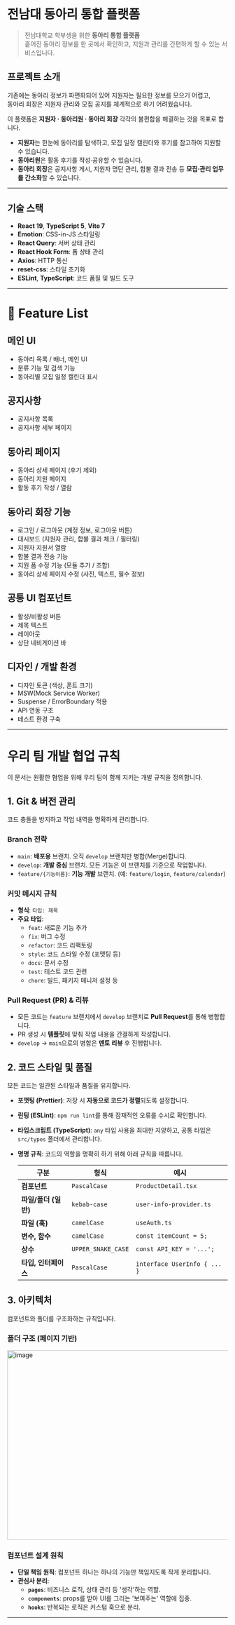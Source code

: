 # 전남대 동아리 통합 플랫폼


> 전남대학교 학부생을 위한 **동아리 통합 플랫폼**  
> 흩어진 동아리 정보를 한 곳에서 확인하고, 지원과 관리를 간편하게 할 수 있는 서비스입니다.

## 프로젝트 소개

기존에는 동아리 정보가 파편화되어 있어 지원자는 필요한 정보를 모으기 어렵고,  
동아리 회장은 지원자 관리와 모집 공지를 체계적으로 하기 어려웠습니다.  

이 플랫폼은 **지원자 · 동아리원 · 동아리 회장** 각각의 불편함을 해결하는 것을 목표로 합니다.

- **지원자**는 한눈에 동아리를 탐색하고, 모집 일정 캘린더와 후기를 참고하여 지원할 수 있습니다.  
- **동아리원**은 활동 후기를 작성·공유할 수 있습니다.  
- **동아리 회장**은 공지사항 게시, 지원자 명단 관리, 합불 결과 전송 등 **모집·관리 업무를 간소화**할 수 있습니다.  

---
## 기술 스택

- **React 19**, **TypeScript 5**, **Vite 7**
- **Emotion**: CSS-in-JS 스타일링
- **React Query**: 서버 상태 관리
- **React Hook Form**: 폼 상태 관리
- **Axios**: HTTP 통신
- **reset-css**: 스타일 초기화
- **ESLint**, **TypeScript**: 코드 품질 및 빌드 도구

---
# 📌 Feature List

## 메인 UI
- 동아리 목록 / 배너, 메인 UI
- 분류 기능 및 검색 기능
- 동아리별 모집 일정 캘린더 표시

## 공지사항
- 공지사항 목록
- 공지사항 세부 페이지

## 동아리 페이지
- 동아리 상세 페이지 (후기 제외)
- 동아리 지원 페이지
- 활동 후기 작성 / 열람

## 동아리 회장 기능
- 로그인 / 로그아웃 (계정 정보, 로그아웃 버튼)
- 대시보드 (지원자 관리, 합불 결과 체크 / 필터링)
- 지원자 지원서 열람
- 합불 결과 전송 기능
- 지원 폼 수정 기능 (모듈 추가 / 조합)
- 동아리 상세 페이지 수정 (사진, 텍스트, 필수 정보)

## 공통 UI 컴포넌트
- 활성/비활성 버튼
- 제목 텍스트
- 레이아웃
- 상단 네비게이션 바

## 디자인 / 개발 환경
- 디자인 토큰 (색상, 폰트 크기)
- MSW(Mock Service Worker)
- Suspense / ErrorBoundary 적용
- API 연동 구조
- 테스트 환경 구축


---
# 우리 팀 개발 협업 규칙

이 문서는 원활한 협업을 위해 우리 팀이 함께 지키는 개발 규칙을 정의합니다.

## 1. Git & 버전 관리

코드 충돌을 방지하고 작업 내역을 명확하게 관리합니다.

### **Branch 전략**

- `main`: **배포용** 브랜치. 오직 `develop` 브랜치만 병합(Merge)합니다.
- `develop`: **개발 중심** 브랜치. 모든 기능은 이 브랜치를 기준으로 작업합니다.
- `feature/{기능이름}`: **기능 개발** 브랜치. (예: `feature/login`, `feature/calendar`)

### **커밋 메시지 규칙**

- **형식**: `타입: 제목`
- **주요 타입**:
    - `feat`: 새로운 기능 추가
    - `fix`: 버그 수정
    - `refactor`: 코드 리팩토링
    - `style`: 코드 스타일 수정 (포맷팅 등)
    - `docs`: 문서 수정
    - `test`: 테스트 코드 관련
    - `chore`: 빌드, 패키지 매니저 설정 등

### **Pull Request (PR) & 리뷰**

- 모든 코드는 `feature` 브랜치에서 `develop` 브랜치로 **Pull Request**를 통해 병합합니다.
- PR 생성 시 **템플릿**에 맞춰 작업 내용을 간결하게 작성합니다.
- `develop` → `main`으로의 병합은 **멘토 리뷰** 후 진행합니다.



## 2. 코드 스타일 및 품질

모든 코드는 일관된 스타일과 품질을 유지합니다.

- **포맷팅 (Prettier)**: 저장 시 **자동으로 코드가 정렬**되도록 설정합니다.
- **린팅 (ESLint)**: `npm run lint`를 통해 잠재적인 오류를 수시로 확인합니다.
- **타입스크립트 (TypeScript)**: `any` 타입 사용을 최대한 지양하고, 공통 타입은 `src/types` 폴더에서 관리합니다.
- **명명 규칙**: 코드의 역할을 명확히 하기 위해 아래 규칙을 따릅니다.
    
    
    | 구분 | 형식 | 예시 |
    | --- | --- | --- |
    | **컴포넌트** | `PascalCase` | `ProductDetail.tsx` |
    | **파일/폴더 (일반)** | `kebab-case` | `user-info-provider.ts` |
    | **파일 (훅)** | `camelCase` | `useAuth.ts` |
    | **변수, 함수** | `camelCase` | `const itemCount = 5;` |
    | **상수** | `UPPER_SNAKE_CASE` | `const API_KEY = '...';` |
    | **타입, 인터페이스** | `PascalCase` | `interface UserInfo { ... }` |



## 3. 아키텍처

컴포넌트와 폴더를 구조화하는 규칙입니다.

### **폴더 구조 (페이지 기반)**

<img width="862" height="432" alt="image" src="https://github.com/user-attachments/assets/9fd4bc08-83ea-4c82-94cd-1986be3bdc26" />


### **컴포넌트 설계 원칙**

- **단일 책임 원칙**: 컴포넌트 하나는 하나의 기능만 책임지도록 작게 분리합니다.
- **관심사 분리**:
    - **`pages`**: 비즈니스 로직, 상태 관리 등 '생각'하는 역할.
    - **`components`**: props를 받아 UI를 그리는 '보여주는' 역할에 집중.
    - **`hooks`**: 반복되는 로직은 커스텀 훅으로 분리.

---
